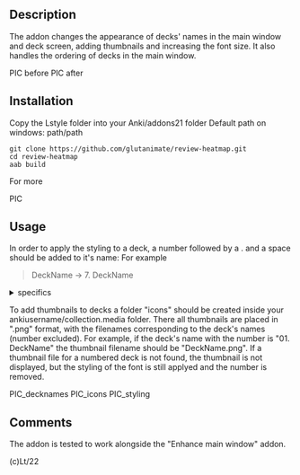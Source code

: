 ## Description

The addon changes the appearance of decks' names in the main window and deck screen, adding thumbnails and increasing the font size.
It also handles the ordering of decks in the main window.

PIC before
PIC after

## Installation

Copy the Lstyle folder into your Anki/addons21 folder 
Default path on windows:
  path/path
  
  
    git clone https://github.com/glutanimate/review-heatmap.git
    cd review-heatmap
    aab build

For more 

PIC

## Usage

In order to apply the styling to a deck, a number followed by a . and a space should be added to it's name:
For example

 > DeckName → 7. DeckName
 
<details>
  <summary>specifics</summary> 
The added part will get deleted from the displayed names when the styling is applyed – it is only there for marking decks which need to be styled as well as for manualy setting the decks' order in the main screen.
Multiple numbers separated by . can be used (example "04.8.15. "), which is intended for numbering subdecks, but is not necessary. 
Numbers can be repeated, so you can simply add "0. " at the beginning of every deck's name, if the ordering feature of the addon is not needed.
</details> 
 

To add thumbnails to decks a folder "icons" should be created inside your ankiusername/collection.media folder. There all thumbnails are placed in ".png" format, with the filenames corresponding to the deck's names (number excluded).
For example, if the deck's name with the number is "01. DeckName" the thumbnail filename should be "DeckName.png".
If a thumbnail file for a numbered deck is not found, the thumbnail is not displayed, but the styling of the font is still applyed and the number is removed.

PIC_decknames
PIC_icons
PIC_styling

## Comments

The addon is tested to work alongside the "Enhance main window" addon.

(c)Lt/22
